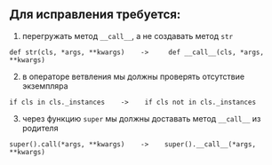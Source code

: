 ## Для исправления требуется:
1. перегружать метод `__call__`, а не создавать метод `str`
```
def str(cls, *args, **kwargs)    ->     def __call__(cls, *args, **kwargs)
```

2. в операторе ветвления мы должны проверять отсутствие экземпляра
```
if cls in cls._instances    ->    if cls not in cls._instances
```

3. через функцию `super` мы должны доставать метод `__call__` из родителя
```
super().call(*args, **kwargs)    ->    super().__call__(*args, **kwargs)
```
